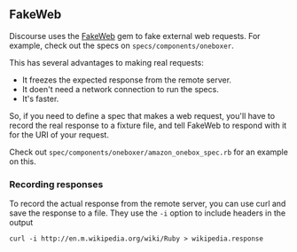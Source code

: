 ## FakeWeb

Discourse uses the [FakeWeb](https://github.com/chrisk/fakeweb) gem to fake external web 
requests.
For example, check out the specs on `specs/components/oneboxer`.

This has several advantages to making real requests:

* It freezes the expected response from the remote server.
* It doen't need a network connection to run the specs.
* It's faster.

So, if you need to define a spec that makes a web request, you'll have to record 
the real response to a fixture file, and tell FakeWeb to respond with it for the 
URI of your request.

Check out `spec/components/oneboxer/amazon_onebox_spec.rb` for an example on 
this.

### Recording responses

To record the actual response from the remote server, you can use curl and save the response to a file. They use the `-i` option to include headers in the output

    curl -i http://en.m.wikipedia.org/wiki/Ruby > wikipedia.response
